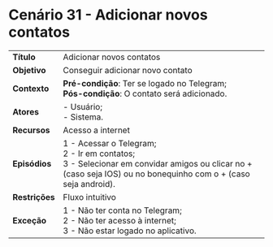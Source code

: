 # Cenário 31 - Adicionar novos contatos  

|        |                   |  
| -------  |  :------------------------------------|
|**Título** | Adicionar novos contatos |
|**Objetivo** | Conseguir adicionar novo contato |
|**Contexto** |**Pré-condição**: Ter se logado no Telegram;<br>**Pós-condição**: O contato será adicionado.|
|**Atores**   | - Usuário;<br> - Sistema.       | 
|**Recursos** | Acesso a internet|
|**Episódios**| 1 - Acessar o Telegram; <br>2 - Ir em contatos;<br>3 - Selecionar em convidar amigos ou clicar no + (caso seja IOS) ou no bonequinho com o + (caso seja android).|
|**Restrições**| Fluxo intuitivo| 
|**Exceção**| 1 - Não ter conta no Telegram;<br> 2 - Não ter acesso à internet;<br>3 - Não estar logado no aplicativo.    |

 